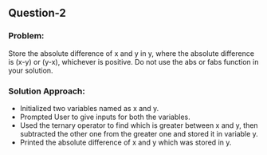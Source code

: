 <h2>Question-2</h2>

<h3>Problem:</h3>
<p>Store the absolute difference of x and y in y, where the absolute difference is (x-y) or (y-x), whichever is positive. Do not use the abs or fabs function in your solution.</p>

<h3>Solution Approach:</h3>
<ul>
    <li>Initialized two variables named as x and y.</li>
    <li>Prompted User to give inputs for both the variables.</li>
    <li>Used the ternary operator to find which is greater between x and y, then subtracted the other one from the greater one and stored it in variable y.</li>
    <li>Printed the absolute difference of x and y which was stored in y.</li>
</ul>
